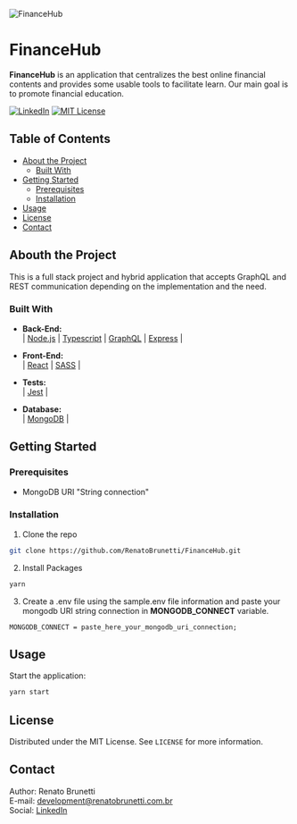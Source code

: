 ![FinanceHub](https://renatobrunetti.com.br/projects/financehub/financehub-logo-github.png)

# FinanceHub

**FinanceHub** is an application that centralizes the best online financial contents and provides some usable tools to facilitate learn. Our main goal is to promote financial education.

[![LinkedIn][linkedin-shield]][linkedin-url]
[![MIT License][license-shield]][license-url]

## Table of Contents

- [About the Project](#about-the-project)
  - [Built With](#built-with)
- [Getting Started](#getting-started)
  - [Prerequisites](#prerequisites)
  - [Installation](#installation)
- [Usage](#usage)
- [License](#license)
- [Contact](#contact)

## Abouth the Project

This is a full stack project and hybrid application that accepts GraphQL and REST communication depending on the implementation and the need.

### Built With

- **Back-End:**<br>
  |
  [Node.js](https://nodejs.org/) |
  [Typescript](https://www.typescriptlang.org/) |
  [GraphQL](https://graphql.org/) |
  [Express](https://expressjs.com/)
  |

- **Front-End:**<br>
  |
  [React](https://reactjs.org/) |
  [SASS](https://sass-lang.com/)
  |

- **Tests:**<br>
  |
  [Jest](https://jestjs.io/)
  |

- **Database:**<br>
  |
  [MongoDB](https://www.mongodb.com/)
  |

## Getting Started

### Prerequisites

- MongoDB URI "String connection"

### Installation

1. Clone the repo

```sh
git clone https://github.com/RenatoBrunetti/FinanceHub.git
```

2. Install Packages

```sh
yarn
```

3. Create a .env file using the sample.env file information and paste your mongodb URI string connection in **MONGODB_CONNECT** variable.

```JS
MONGODB_CONNECT = paste_here_your_mongodb_uri_connection;
```

## Usage

Start the application:

```sh
yarn start
```

## License

Distributed under the MIT License. See `LICENSE` for more information.

## Contact

Author: Renato Brunetti<br>
E-mail: [development@renatobrunetti.com.br](mailto:development@renatobrunetti.com.br)<br>
Social: [LinkedIn](https://linkedin.com/in/RenatoCarapiaBrunetti/)

<!-- MARKDOWN LINKS & IMAGES -->

[license-shield]: https://img.shields.io/github/license/othneildrew/Best-README-Template.svg?style=flat-square
[license-url]: https://github.com/RenatoBrunetti/FinanceHub/blob/master/license.txt
[linkedin-shield]: https://img.shields.io/badge/-LinkedIn-black.svg?style=flat-square&logo=linkedin&colorB=555
[linkedin-url]: https://linkedin.com/in/RenatoCarapiaBrunetti/
